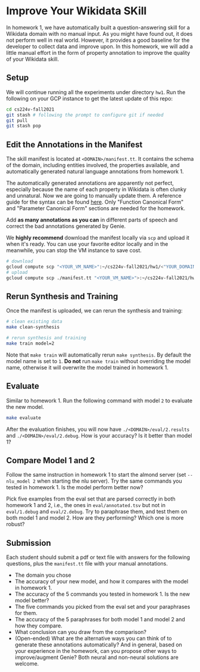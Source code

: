 # Improve Your Wikidata SKill

In homework 1, we have automatically built a question-answering skill for a Wikidata domain with no manual input. As you might have found out, it does not perform well in real world. 
However, it provides a good baseline for the developer to collect data and improve upon. 
In this homework, we will add a little manual effort in the form of property annotation to improve the quality of your Wikidata skill. 

## Setup

We will continue running all the experiments under directory `hw1`. Run the following on your GCP instance to get the latest update of this repo:
```bash
cd cs224v-fall2021
git stash # following the prompt to configure git if needed
git pull
git stash pop
```

## Edit the Annotations in the Manifest

The skill manifest is located at `<DOMAIN>/manifest.tt`. It contains the schema of the domain, including entities involved, the properties available, and automatically generated natural language annotations from homework 1. 

The automatically generated annotations are apparently not perfect, especially because the name of each property in Wikidata is often clunky and unnatural. Now we are going to manually update them. 
A reference guide for the syntax can be found [here](https://wiki.almond.stanford.edu/genie/annotations#canonical-forms). Only "Function Canonical Form" and "Parameter Canonical Form" sections are needed for the homework. 

Add **as many annotations as you can** in different parts of speech and correct the bad annotations generated by Genie. 

We **highly recommend** download the manifest locally via `scp` and upload it when it's ready. You can use your favorite editor locally and in the meanwhile, you can stop the VM instance to save cost. 
```bash
# download 
gcloud compute scp "<YOUR_VM_NAME>":~/cs224v-fall2021/hw1/<"YOUR_DOMAIN">/manifest.tt ./
# upload
gcloud compute scp ./manifest.tt "<YOUR_VM_NAME>">:~/cs224v-fall2021/hw1/<"YOUR_DOMAIN">/
```


## Rerun Synthesis and Training 
Once the manifest is uploaded, we can rerun the synthesis and training:
```bash
# clean existing data 
make clean-synthesis

# rerun synthesis and training
make train model=2
```

Note that `make train` will automatically rerun `make synthesis`. 
By default the model name is set to `1`. **Do not** run `make train` without overriding the model name, otherwise it will overwrite the model trained in homework 1. 

## Evaluate 
Similar to homework 1. Run the following command with model `2` to evaluate the new model.
```bash
make evaluate
```

After the evaluation finishes, you will now have `./<DOMAIN>/eval/2.results` and `./<DOMAIN>/eval/2.debug`.
How is your accuracy? Is it better than model 1? 

## Compare Model 1 and 2 
Follow the same instruction in homework 1 to start the almond server (set `--nlu_model 2` when starting the nlu server). Try the same commands you tested in homework 1. Is the model perform better now? 

Pick five examples from the eval set that are parsed correctly in both homework 1 and 2, i.e., the ones in `eval/annotated.tsv` but not in `eval/1.debug` and `eval/2.debug`.
Try to paraphrase them, and test them on both model 1 and model 2. How are they performing? Which one is more robust?  

## Submission
Each student should submit a pdf or text file with answers for the following questions, plus the `manifest.tt` file with your manual annotations.
- The domain you chose
- The accuracy of your new model, and how it compares with the model in homework 1. 
- The accuracy of the 5 commands you tested in homework 1. Is the new model better? 
- The five commands you picked from the eval set and your paraphrases for them. 
- The accuracy of the 5 paraphrases for both model 1 and model 2 and how they compare.
- What conclusion can you draw from the comparison?
- (Open-ended) What are the alternative ways you can think of to generate these annotations automatically? And in general, based on your experience in the homework, can you propose other ways to improve/augment Genie? Both neural and non-neural solutions are welcome. 